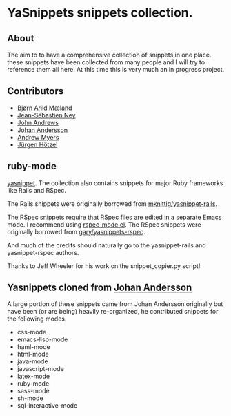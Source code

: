 # YaSnippets snippets collection.

## About

The aim to to have a comprehensive collection of snippets in one place.
these snippets have been collected from many people and I will try to
reference them all here.  At this time this is very much an in progress
project.

## Contributors

* [Bjørn Arild Mæland](http://github.com/Chrononaut)
* [Jean-Sébastien Ney](http://github.com/jney)
* [John Andrews](http://github.com/jxa)
* [Johan Andersson](http://github.com/rejeep)
* [Andrew Myers](http://github.com/icarus127)
* [Jürgen Hötzel](https://github.com/juergenhoetzel)

## ruby-mode
[yasnippet](http://code.google.com/p/yasnippet/ "yasnippet - Google Code").
The collection also contains snippets for major Ruby frameworks like Rails
and RSpec.

The Rails snippets were originally borrowed from
[mknittig/yasnippet-rails](http://github.com/eschulte/yasnippets-rails/tree).

The RSpec snippets require that RSpec files are edited in a separate
Emacs mode. I recommend using
[rspec-mode.el](http://github.com/Chrononaut/rspec-mode.el/tree/master).
The RSpec snippets were originally borrowed from
[gary/yasnippets-rspec](http://github.com/gary/yasnippets-rspec/tree/master).

And much of the credits should naturally go to the yasnippet-rails and
yasnippet-rspec authors.

Thanks to Jeff Wheeler for his work on the snippet_copier.py script!

## Yasnippets cloned from [Johan Andersson](http://github.com/rejeep)
A large portion of these snippets came from Johan Andersson originally but
have been (or are being) heavily re-organized, he contributed snippets for
the following modes.
 * css-mode
 * emacs-lisp-mode
 * haml-mode
 * html-mode
 * java-mode
 * javascript-mode
 * latex-mode
 * ruby-mode
 * sass-mode
 * sh-mode
 * sql-interactive-mode
